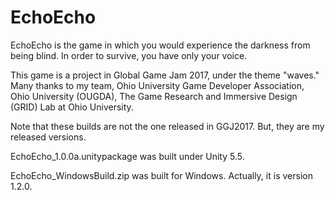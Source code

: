 # EchoEcho

EchoEcho is the game in which you would experience the darkness from being blind. In order to survive, you have only your voice.

This game is a project in Global Game Jam 2017, under the theme "waves."
Many thanks to my team, Ohio University Game Developer Association, Ohio University (OUGDA), The Game Research and Immersive Design (GRID) Lab at Ohio University.

Note that these builds are not the one released in GGJ2017. But, they are my released versions.

EchoEcho_1.0.0a.unitypackage was built under Unity 5.5.

EchoEcho_WindowsBuild.zip was built for Windows. Actually, it is version 1.2.0.
